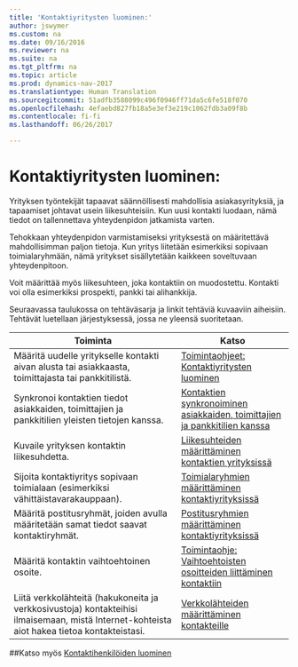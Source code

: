 ```yaml
---
title: 'Kontaktiyritysten luominen:'
author: jswymer
ms.custom: na
ms.date: 09/16/2016
ms.reviewer: na
ms.suite: na
ms.tgt_pltfrm: na
ms.topic: article
ms.prod: dynamics-nav-2017
ms.translationtype: Human Translation
ms.sourcegitcommit: 51adfb3588099c496f0946ff71da5c6fe518f070
ms.openlocfilehash: 4efaebd827fb18a5e3ef3e219c1062fdb3a09f8b
ms.contentlocale: fi-fi
ms.lasthandoff: 06/26/2017

---
```

# <a name="create-contact-companies"></a>Kontaktiyritysten luominen:
Yrityksen työntekijät tapaavat säännöllisesti mahdollisia asiakasyrityksiä, ja tapaamiset johtavat usein liikesuhteisiin. Kun uusi kontakti luodaan, nämä tiedot on tallennettava yhteydenpidon jatkamista varten.

Tehokkaan yhteydenpidon varmistamiseksi yrityksestä on määritettävä mahdollisimman paljon tietoja. Kun yritys liitetään esimerkiksi sopivaan toimialaryhmään, nämä yritykset sisällytetään kaikkeen soveltuvaan yhteydenpitoon.

Voit määrittää myös liikesuhteen, joka kontaktiin on muodostettu. Kontakti voi olla esimerkiksi prospekti, pankki tai alihankkija.

Seuraavassa taulukossa on tehtäväsarja ja linkit tehtäviä kuvaaviin aiheisiin. Tehtävät luetellaan järjestyksessä, jossa ne yleensä suoritetaan.

|Toiminta |Katso |
|---|----|
|Määritä uudelle yritykselle kontakti aivan alusta tai asiakkaasta, toimittajasta tai pankkitilistä.|[Toimintaohjeet: Kontaktiyritysten luominen](marketing-how-create-contact-companies.md)|
|Synkronoi kontaktien tiedot asiakkaiden, toimittajien ja pankkitilien yleisten tietojen kanssa.|[Kontaktien synkronoiminen asiakkaiden, toimittajien ja pankkitilien kanssa](marketing-synchronize-contacts-customers-vendors-bank-accounts.md)|
|Kuvaile yrityksen kontaktin liikesuhdetta.|[Liikesuhteiden määrittäminen kontaktien yrityksissä](marketing-business-relations.md)|
|Sijoita kontaktiyritys sopivaan toimialaan (esimerkiksi vähittäistavarakauppaan).|[Toimialaryhmien määrittäminen kontaktiyrityksissä](marketing-industry-groups.md)|
|Määritä postitusryhmät, joiden avulla määritetään samat tiedot saavat kontaktiryhmät.|[Postitusryhmien määrittäminen kontaktiyrityksissä](marketing-mailing-groups.md)|
|Määritä kontaktin vaihtoehtoinen osoite.|[Toimintaohje: Vaihtoehtoisten osoitteiden liittäminen kontaktiin](marketing-how-assign-alternative-address.md)|
|Liitä verkkolähteitä (hakukoneita ja verkkosivustoja) kontakteihisi ilmaisemaan, mistä Internet-kohteista aiot hakea tietoa kontakteistasi.|[Verkkolähteiden määrittäminen kontakteille](marketing-web-sources.md)|

##<a name="see-also"></a>Katso myös
[Kontaktihenkilöiden luominen](marketing-create-contact-persons.md)

